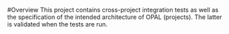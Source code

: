 #Overview
This project contains cross-project integration tests as well as the specification of the intended architecture of OPAL (projects). 
The latter is validated when the tests are run.